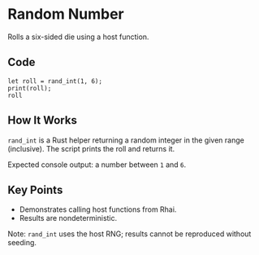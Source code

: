 # Random Number

Rolls a six-sided die using a host function.

## Code

```rhai
let roll = rand_int(1, 6);
print(roll);
roll
```

## How It Works

`rand_int` is a Rust helper returning a random integer in the given range
(inclusive). The script prints the roll and returns it.

Expected console output: a number between `1` and `6`.

## Key Points

- Demonstrates calling host functions from Rhai.
- Results are nondeterministic.

Note: `rand_int` uses the host RNG; results cannot be reproduced without seeding.

